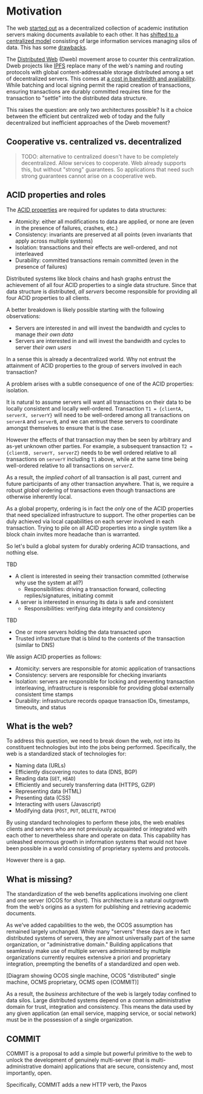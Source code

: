# Motivation

The web [started out](https://webfoundation.org/about/vision/history-of-the-web/) as a decentralized collection of academic institution servers making documents available to each other. It has [shifted to a centralized model](https://hackernoon.com/the-evolution-of-the-internet-from-decentralized-to-centralized-3e2fa65898f5) consisting of large information services managing silos of data. This has some [drawbacks](https://bdtechtalks.com/2017/10/27/why-does-the-centralized-internet-suck/).

The [Distributed Web](https://hacks.mozilla.org/category/dweb/) (Dweb) movement arose to counter this centralization. Dweb projects like [IPFS](https://ipfs.io/) replace many of the web's naming and routing protocols with global content-addressable storage distributed among a set of decentralized servers. This comes at [a cost in bandwidth and availability](https://hackernoon.com/ipfs-a-complete-analysis-of-the-distributed-web-6465ff029b9b). While batching and local signing permit the rapid creation of transactions, ensuring transactions are durably committed requires time for the transaction to "settle" into the distributed data structure.

This raises the question: are only two architectures possible? Is it a choice between the efficient but centralized web of today and the fully decentralized but inefficient approaches of the Dweb movement?

## Cooperative vs. centralized vs. decentralized

> TODO: alternative to centralized doesn't have to be completely decentralized. Allow services to cooperate. Web already supports this, but without "strong" guarantees. So applications that need such strong guarantees cannot arise on a cooperative web.

## ACID properties and roles

The [ACID properties](https://en.wikipedia.org/wiki/ACID) are required for updates to data structures:

 * Atomicity: either all modifications to data are applied, or none are (even in the presence of failures, crashes, etc.)
 * Consistency: invariants are preserved at all points (even invariants that apply across multiple systems)
 * Isolation: transactions and their effects are well-ordered, and not interleaved
 * Durability: committed transactions remain committed (even in the presence of failures)

Distributed systems like block chains and hash graphs entrust the achievement of all four ACID properties to a single data structure. Since that data structure is distributed, _all servers_ become responsible for providing all four ACID properties to all clients.

A better breakdown is likely possible starting with the following observations:

 * Servers are interested in and will invest the bandwidth and cycles to manage _their own data_
 * Servers are interested in and will invest the bandwidth and cycles to server _their own users_

In a sense this is already a decentralized world. Why not entrust the attainment of ACID properties to the group of servers involved in each transaction?

A problem arises with a subtle consequence of one of the ACID properties: isolation.

It is natural to assume servers will want all transactions on their data to be locally consistent and locally well-ordered. Transaction `T1 = {clientA, serverX, serverY}` will need to be well-ordered among all transactions on `serverA` and `serverB`, and we can entrust these servers to coordinate amongst themselves to ensure that is the case.

However the effects of that transaction may then be seen by arbitrary and as-yet unknown other parties. For example, a subsequent transaction `T2 = {clientB, serverY, serverZ}` needs to be well ordered relative to all transactions on `serverY` including `T1` above, while at the same time being well-ordered relative to all transactions on `serverZ`.

As a result, the _implied cohort_ of all transaction is all past, current and future participants of any other transaction anywhere. That is, we require a robust _global_ ordering of transactions even though transactions are otherwise inherently local.

As a global property, ordering is in fact the _only_ one of the ACID properties that need specialized infrastructure to support. The other properties can be duly achieved via local capabilities on each server involved in each transaction. Trying to pile on all ACID properties into a single system like a block chain invites more headache than is warranted.

So let's build a global system for durably ordering ACID transactions, and nothing else.



TBD

 * A client is interested in seeing their transaction committed (otherwise why use the system at all?)
   * Responsibilities: driving a transaction forward, collecting replies/signatures, initiating commit
 * A server is interested in ensuring its data is safe and consistent
   * Responsibilities: verifying data integrity and consistency

TBD
 * One or more servers holding the data transacted upon
 * Trusted infrastructure that is blind to the contents of the transaction (similar to DNS)

We assign ACID properties as follows:

 * Atomicity: servers are responsible for atomic application of transactions
 * Consistency: servers are responsible for checking invariants
 * Isolation: servers are responsible for locking and preventing transaction interleaving, infrastructure is responsible for providing global externally consistent time stamps
 * Durability: infrastructure records opaque transaction IDs, timestamps, timeouts, and status


## What is the web?

To address this question, we need to break down the web, not into its constituent technologies but into the jobs being performed. Specifically, the web is a standardized stack of technologies for:

 * Naming data (URLs)
 * Efficiently discovering routes to data (DNS, BGP)
 * Reading data (`GET`, `HEAD`)
 * Efficiently and securely transferring data (HTTPS, GZIP)
 * Representing data (HTML)
 * Presenting data (CSS)
 * Interacting with users (Javascript)
 * Modifying data (`POST`, `PUT`, `DELETE`, `PATCH`)

By using standard technologies to perform these jobs, the web enables clients and servers who are not previously acquainted or integrated with each other to nevertheless share and operate on data. This capability has unleashed enormous growth in information systems that would not have been possible in a world consisting of proprietary systems and protocols.

However there is a gap.

## What is missing?

The standardization of the web benefits applications involving one client and one server (OCOS for short). This architecture is a natural outgrowth from the web's origins as a system for publishing and retrieving academic documents.

As we've added capabilities to the web, the OCOS assumption has remained largely unchanged. While many "servers" these days are in fact distributed systems of servers, they are almost universally part of the same organization, or "administrative domain." Building applications that seamlessly make use of multiple servers administered by multiple organizations currently requires extensive a priori and proprietary integration, preempting the benefits of a standardized and open web.

[Diagram showing OCOS single machine, OCOS "distributed" single machine, OCMS proprietary, OCMS open (COMMIT)]

As a result, the _business_ architecture of the web is largely today confined to data silos. Large distributed systems depend on a common administrative domain for trust, integration and consistency. This means the data used by any given application (an email service, mapping service, or social network) must be in the possession of a single organization. 

## COMMIT

COMMIT is a proposal to add a simple but powerful primitive to the web to unlock the development of genuinely multi-server (that is multi-administrative domain) applications that are secure, consistency and, most importantly, open.

Specifically, COMMIT adds a new HTTP verb, the Paxos 
